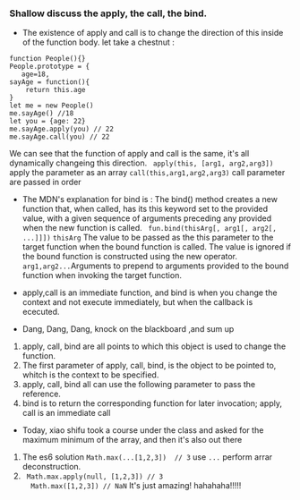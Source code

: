 ### Shallow discuss the apply, the call, the bind.
- The existence of apply and call is to change the direction of this inside of the function body. let take a chestnut :
``` 
function People(){}
People.prototype = {
   age=18,
sayAge = function(){
    return this.age
}
let me = new People()
me.sayAge() //18
let you = {age: 22}
me.sayAge.apply(you) // 22
me.sayAge.call(you) // 22
```
We can see that the function of apply and call is the same, it's all dynamically changeing this direction.
`  apply(this, [arg1, arg2,arg3])  `
apply the parameter as an array
` call(this,arg1,arg2,arg3) `
call parameter are passed in order
- The MDN's explanation for bind is : The bind() method creates a new function that, when called, has its this keyword set to the provided value, with a given sequence of arguments preceding any provided when the new function is called.
` fun.bind(thisArg[, arg1[, arg2[, ...]]])`
` thisArg ` The value to be passed as the this parameter to the target function when the bound function is called. The value is ignored if the bound function is constructed using the new operator.
` arg1,arg2... `Arguments to prepend to arguments provided to the bound function when invoking the target function.
- apply,call is an immediate function, and bind is when you change the context and not execute immediately, but when the callback is ececuted.

- Dang, Dang, Dang, knock on the blackboard ,and sum up
 1. apply, call, bind are all points to which this object is used to change the function.
 2. The first parameter of apply, call, bind, is the object to be pointed to, whitch is the context to be specified.
 3. apply, call, bind all can use the following parameter to pass the reference.
 4. bind is to return the corresponding function for later invocation; apply, call is an immediate call
- Today, xiao shifu took a course under the class and asked for the maximum minimum of the array, and then it's also out there
 1. The es6 solution ` Math.max(...[1,2,3])  // 3 `   use ` ... ` perform arrar deconstruction.
  2. `  Math.max.apply(null, [1,2,3]) // 3 `  
     `  Math.max([1,2,3]) // NaN`  It's just amazing! hahahaha!!!!!
